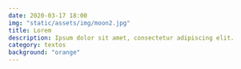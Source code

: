 ```yaml
---
date: 2020-03-17 18:00
img: "static/assets/img/moon2.jpg"
title: Lorem
description: Ipsum dolor sit amet, consectetur adipiscing elit. 
category: textos
background: "orange"
---
```

